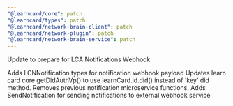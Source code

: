 ```yaml
---
"@learncard/core": patch
"@learncard/types": patch
"@learncard/network-brain-client": patch
"@learncard/network-plugin": patch
"@learncard/network-brain-service": patch
---
```


Update to prepare for LCA Notifications Webhook

Adds LCNNotification types for notification webhook payload
Updates learn card core getDidAuthVp() to use learnCard.id.did() instead of 'key' did method.
Removes previous notification microservice functions.
Adds SendNotification for sending notifications to external webhook service
